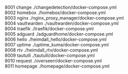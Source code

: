 8001 change ./changedetection/docker-compose.yml  
8002 homebox ./homebox/docker-compose.yml  
8003 nginx ./nginx_proxy_manager/docker-compose.yml  
8004 vaultwarden ./vaultwarden/docker-compose.yml  
8004 traefik ./traefik/docker-compose.yml  
8005 adguard ./adguardhome/docker-compose.yml  
8006 hello ./heimdall_hello/docker-compose.yml  
8007 uptime ./uptime_kuma/docker-compose.yml  
8008 rtv ./heimdall_rtv/docker-compose.yml  
8009 tautulli ./tautulli/docker-compose.yml  
8010 request ./overseerr/docker-compose.yml  
8011 homepage ./homepage/docker-compose.yml  
